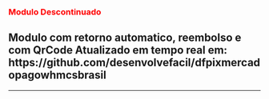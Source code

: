 <h3 style="color:red">Modulo Descontinuado<h3>
<h2>
Modulo com retorno automatico, reembolso e com QrCode Atualizado em tempo real em:<br />
https://github.com/desenvolvefacil/dfpixmercadopagowhmcsbrasil
 </h2> 
<hr />
